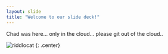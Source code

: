```yaml
---
layout: slide
title: "Welcome to our slide deck!"
---
```


Chad was here... only in the cloud... please git out of the cloud..

![riddlocat](https://octodex.github.com/images/riddlocat.png)
{: .center}
